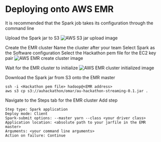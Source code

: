 # Deploying onto AWS EMR

It is recommended that the Spark job takes its configuration through the command line

Upload the Spark jar to S3
![AWS S3 jar upload image](https://github.com/badrishdavey/au-hackathon-streaming-app/raw/master/AWS_S3_Upload.png "AWS S3 jar upload")

Create the EMR cluster
Name the cluster after your team
Select Spark as the Software configuration
Select the Hackathon pem file for the EC2 key pair
![AWS EMR create cluster image](https://github.com/badrishdavey/au-hackathon-streaming-app/raw/master/AWS_EMR_Create_Cluster.png "AWS EMR Create Cluster")

Wait for the EMR cluster to initialize
![AWS EMR cluster initialized image](https://github.com/badrishdavey/au-hackathon-streaming-app/raw/master/AWS_EMR_Cluster_Initialized.png "AWS EMR Cluster Initialized")

Download the Spark jar from S3 onto the EMR master
```
ssh -i <Hackathon pem file> hadoop@<EMR address>
aws s3 cp s3://auhackathon/omar/au-hackathon-streaming-0.1.jar .
```

Navigate to the Steps tab for the EMR cluster
Add step
```
Step type: Spark application
Deploy mode: Client
Spark-submit options: --master yarn --class <your driver class>
Application location: <absolute path to your jarfile in the EMR master>
Arguments: <your command line arguments>
Action on failure: Continue
```